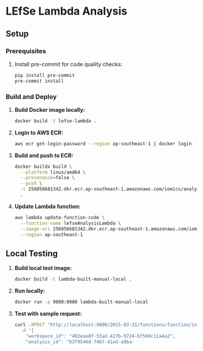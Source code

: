 # LEfSe Lambda Analysis

## Setup

### Prerequisites
1. Install pre-commit for code quality checks:
   ```bash
   pip install pre-commit
   pre-commit install
   ```

### Build and Deploy

1. **Build Docker image locally:**
   ```bash
   docker build -t lefse-lambda .
   ```

2. **Login to AWS ECR:**
   ```bash
   aws ecr get-login-password --region ap-southeast-1 | docker login --username AWS --password-stdin 256056681342.dkr.ecr.ap-southeast-1.amazonaws.com
   ```

3. **Build and push to ECR:**
   ```bash
   docker buildx build \
     --platform linux/amd64 \
     --provenance=false \
     --push \
     -t 256056681342.dkr.ecr.ap-southeast-1.amazonaws.com/iomics/analyses/lefse-lambda:latest \
     .
   ```

4. **Update Lambda function:**
   ```bash
   aws lambda update-function-code \
     --function-name lefseAnalysisLambda \
     --image-uri 256056681342.dkr.ecr.ap-southeast-1.amazonaws.com/iomics/analyses/lefse-lambda:latest \
     --region ap-southeast-1
   ```

## Local Testing

1. **Build local test image:**
   ```bash
   docker build -t lambda-built-manual-local .
   ```

2. **Run locally:**
   ```bash
   docker run -p 9000:8080 lambda-built-manual-local
   ```

3. **Test with sample request:**
   ```bash
   curl -XPOST "http://localhost:9000/2015-03-31/functions/function/invocations" \
     -d '{
       "workspace_id": "402eae8f-55ad-427b-9724-bf569c11a4a2",
       "analysis_id": "63f9546d-f467-41ed-a9ba-
